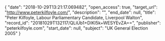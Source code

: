 {
  "date": "2018-10-29T13:21:17.069482", 
  "open_access": true, 
  "target_url": "http://www.peterkilfoyle.com/", 
  "description": "", 
  "end_date": null, 
  "title": "Peter Kilfoyle, Labour Parliamentary Candidate, Liverpool Walton", 
  "record_id": "20181029T132117/QLiUb1+DIKI5k+WESYEvZA==", 
  "publisher": "peterkilfoyle.com", 
  "start_date": null, 
  "subject": "UK General Election 2005"
}

